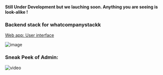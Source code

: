 #### Still Under Development but we lauching soon. Anything you are seeing is look-alike !
### Backend stack for whatcompanystackk

[Web app: User interface ](https://whatcompanystack.com)


![image](https://github.com/jovialcore/whatcompstack-BE/assets/32295501/0f322691-226d-4671-b779-e64f7aedf413)

### Sneak Peek of Admin: 
![video](https://asset.cloudinary.com/chidiebere/2d97f9340a82f23dc48eb5a0419ec9a0)


